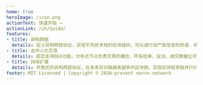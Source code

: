 ```yaml
---
home: true
heroImage: /icon.png
actionText: 快速开始 →
actionLink: /zh/Guide/
features:
- title: 异构跨链
  details: 定义异构跨链协议，实现不同技术栈的区块链间，可以进行资产和信息的传递，并保证整个过程是以去中心化的方式进行的
- title: 去中心化交易
  details: 底层支持DEX功能，分布式节点负责交易的撮合，所有挂单、扯淡、成交数据公开，交易秒级确认，真正解决区块链价值孤岛问题
- title: 持续扩展
  details: 开放式的异构跨链协议，在未来将对接越来越多的区块链，实现区块链多链并行价值互通的大生态
footer: MIT Licensed | Copyright © 2020-present nerve.network
---
```


